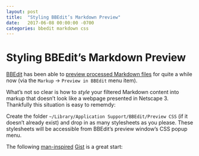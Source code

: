 ```yaml
---
layout: post
title:  "Styling BBEdit’s Markdown Preview"
date:   2017-06-08 00:00:00 -0700
categories: bbedit markdown css
---
```


# Styling BBEdit’s Markdown Preview

[BBEdit](http://www.barebones.com/products/bbedit/) has been able to [preview processed Markdown files](http://www.barebones.com/support/bbedit/arch_bbedit86.html) for quite a while now (via the `Markup` → `Preview in BBEdit` menu item). 

What’s not so clear is how to _style_ your filtered Markdown content into markup that doesn’t look like a webpage presented in Netscape 3. Thankfully this situation is easy to rememdy: 

Create the folder `~/Library/Application Support/BBEdit/Preview CSS` (if it doesn’t already exist) and drop in as many stylesheets as you please. These stylesheets will be accessible from BBEdit’s preview window’s CSS popup menu.

The following [man-inspired](https://github.com/davidfmiller/man) [Gist](https://gist.github.com/davidfmiller/613dfeb4d760c159e958d39a33c424b4) is a great start:

<script src="https://gist.github.com/davidfmiller/613dfeb4d760c159e958d39a33c424b4.js"></script>
